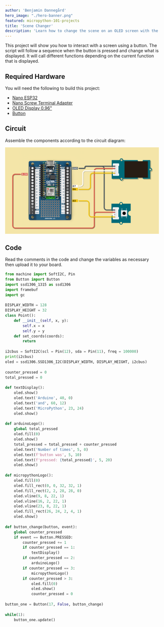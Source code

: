 ```yaml
---
author: 'Benjamin Dannegård'
hero_image: "./hero-banner.png"
featured: micropython-101-projects
title: 'Scene Changer'
description: 'Learn how to change the scene on an OLED screen with the press of a button'
---
```


This project will show you how to interact with a screen using a button. The script will follow a sequence when the button is pressed and change what is displayed. It will call different functions depending on the current function that is displayed.

## Required Hardware

You will need the following to build this project:

- [Nano ESP32](https://store.arduino.cc/products/nano-esp32)
- [Nano Screw Terminal Adapter](https://store.arduino.cc/products/nano-screw-terminal)
- [OLED Display 0.96"](https://store.arduino.cc/products/grove-oled-display-0-96)
- [Button](https://store.arduino.cc/products/grove-button-p)

## Circuit

Assemble the components according to the circuit diagram:

![Circuit for the scene changer](assets/scene-changer.png)

## Code

Read the comments in the code and change the variables as necessary then upload it to your board.

```python
from machine import SoftI2C, Pin
from Button import Button
import ssd1306_1315 as ssd1306
import framebuf
import gc
​
DISPLAY_WIDTH = 128
DISPLAY_HEIGHT = 32
class Point():
    def __init__(self, x, y):
        self.x = x
        self.y = y
    def set_coords(coords):
        return
​
i2cbus = SoftI2C(scl = Pin(12), sda = Pin(11), freq = 100000)
print(i2cbus)
oled = ssd1306.SSD1306_I2C(DISPLAY_WIDTH, DISPLAY_HEIGHT, i2cbus)
​
counter_pressed = 0
total_pressed = 0
​
def textDisplay():
    oled.show()
    oled.text('Arduino', 40, 0)
    oled.text('and', 60, 12)
    oled.text('MicroPython', 23, 24)
    oled.show()
​
def arduinoLogo():
    global total_pressed
    oled.fill(0)
    oled.show()
    total_pressed = total_pressed + counter_pressed
    oled.text('Number of times', 5, 0)
    oled.text(f'button was', 5, 10)
    oled.text(f'pressed: {total_pressed}', 5, 20)
    oled.show()
​
def micropythonLogo():
    oled.fill(0)
    oled.fill_rect(0, 0, 32, 32, 1)
    oled.fill_rect(2, 2, 28, 28, 0)
    oled.vline(9, 8, 22, 1)
    oled.vline(16, 2, 22, 1)
    oled.vline(23, 8, 22, 1)
    oled.fill_rect(26, 24, 2, 4, 1)
    oled.show()
        
def button_change(button, event):
    global counter_pressed
    if event == Button.PRESSED:
        counter_pressed += 1
        if counter_pressed == 1:
            textDisplay()
        if counter_pressed == 2:
            arduinoLogo()
        if counter_pressed == 3:
            micropythonLogo()
        if counter_pressed > 3:
            oled.fill(0)
            oled.show()
            counter_pressed = 0
        
button_one = Button(17, False, button_change)
​
while(1):
    button_one.update()
```